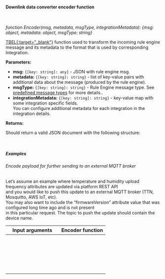 #### Downlink data converter encoder function

<div class="divider"></div>
<br/>

*function Encoder(msg, metadata, msgType, integrationMetadata): {msg: object, metadata: object, msgType: string}*

[TBEL{:target="_blank"}](${siteBaseUrl}/docs${docPlatformPrefix}/user-guide/tbel/) function used to transform the incoming rule engine message and its metadata to the format that is used by corresponding Integration.

**Parameters:**

<ul>
  <li><b>msg:</b> <code>{[key: string]: any}</code> - JSON with rule engine msg.
  </li>
  <li><b>metadata:</b> <code>{[key: string]: string}</code> - list of key-value pairs with additional data about the message (produced by the rule engine).
  </li>
  <li><b>msgType:</b> <code>{[key: string]: string}</code> - Rule Engine message type.
        See <a href="${siteBaseUrl}/docs${docPlatformPrefix}/user-guide/rule-engine-2-0/overview/#predefined-message-types" target="_blank">predefined message types</a> for more details..
  </li>
  <li><b>integrationMetadata:</b> <code>{[key: string]: string}</code> - key-value map with some integration specific fields.<br>
        You can configure additional metadata for each integration in the integration details.
  </li>
</ul>


**Returns:**

Should return a valid JSON document with the following structure:

<br>

<div style="padding-left: 64px;"
     tb-help-popup="converter/tbel/examples/encoder/json_output"
     tb-help-popup-placement="top"
     [tb-help-popup-style]="{maxHeight: '50vh', maxWidth: '50vw'}"
     trigger-style="font-size: 16px;"
     trigger-text="Example json output">
</div>

<div class="divider"></div>

##### Examples

###### Encode payload for further sending to an external MQTT broker

Let’s assume an example where temperature and humidity upload frequency attributes are updated via platform REST API<br>
and you would like to push this update to an external MQTT broker (TTN, Mosquitto, AWS IoT, etc).<br>
You may also want to include the “firmwareVersion” attribute value that was configured long time ago and is not present<br>
in this particular request. The topic to push the update should contain the device name.

<table style="max-width: 500px;">
<thead>
<tr>
<th style="max-width: 300px; padding-left: 22px;">
<b>Input arguments</b>
</th>
<th style="max-width: 200px; padding-left: 22px;">
<b>Encoder function</b>
</th>
</tr>
</thead>
<tbody>
<tr>
<td>
<span tb-help-popup="converter/tbel/examples/encoder/example1/message" tb-help-popup-placement="top" trigger-style="font-size: 16px;" trigger-text="msg"></span><br><br>
<span tb-help-popup="converter/tbel/examples/encoder/example1/metadata" tb-help-popup-placement="top" trigger-style="font-size: 16px;" trigger-text="metadata" [tb-help-popup-style]="{maxWidth: '600px'}"></span><br><br>
<span tb-help-popup-content="**ATTRIBUTES_UPDATED**" tb-help-popup-placement="top" trigger-style="font-size: 16px;" trigger-text="msgType"></span><br><br>
<span tb-help-popup="converter/tbel/examples/encoder/example1/integration_metadata" tb-help-popup-placement="top" trigger-style="font-size: 16px;" trigger-text="integrationMetadata" [tb-help-popup-style]="{maxWidth: '600px'}"></span>
</td>
<td>
<span tb-help-popup="converter/tbel/examples/encoder/example1/encoder_fn" tb-help-popup-placement="top" trigger-style="font-size: 16px; line-height: 120px;" trigger-text="Encoder function"></span>
</td>
</tr>
</tbody>
</table>

<br>
<br>
